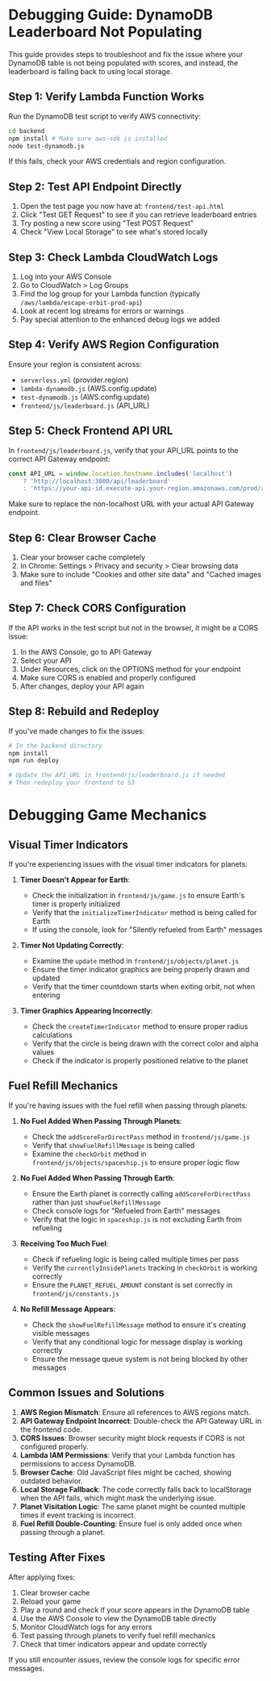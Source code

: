 # Debugging Guide: DynamoDB Leaderboard Not Populating

This guide provides steps to troubleshoot and fix the issue where your DynamoDB table is not being populated with scores, and instead, the leaderboard is falling back to using local storage.

## Step 1: Verify Lambda Function Works

Run the DynamoDB test script to verify AWS connectivity:

```bash
cd backend
npm install # Make sure aws-sdk is installed
node test-dynamodb.js
```

If this fails, check your AWS credentials and region configuration.

## Step 2: Test API Endpoint Directly

1. Open the test page you now have at: `frontend/test-api.html`
2. Click "Test GET Request" to see if you can retrieve leaderboard entries
3. Try posting a new score using "Test POST Request"
4. Check "View Local Storage" to see what's stored locally

## Step 3: Check Lambda CloudWatch Logs

1. Log into your AWS Console
2. Go to CloudWatch > Log Groups
3. Find the log group for your Lambda function (typically `/aws/lambda/escape-orbit-prod-api`)
4. Look at recent log streams for errors or warnings
5. Pay special attention to the enhanced debug logs we added

## Step 4: Verify AWS Region Configuration

Ensure your region is consistent across:
- `serverless.yml` (provider.region)
- `lambda-dynamodb.js` (AWS.config.update)
- `test-dynamodb.js` (AWS.config.update)
- `frontend/js/leaderboard.js` (API_URL)

## Step 5: Check Frontend API URL

In `frontend/js/leaderboard.js`, verify that your API_URL points to the correct API Gateway endpoint:

```javascript
const API_URL = window.location.hostname.includes('localhost')
    ? 'http://localhost:3000/api/leaderboard'
    : 'https://your-api-id.execute-api.your-region.amazonaws.com/prod/api/leaderboard';
```

Make sure to replace the non-localhost URL with your actual API Gateway endpoint.

## Step 6: Clear Browser Cache

1. Clear your browser cache completely
2. In Chrome: Settings > Privacy and security > Clear browsing data
3. Make sure to include "Cookies and other site data" and "Cached images and files"

## Step 7: Check CORS Configuration

If the API works in the test script but not in the browser, it might be a CORS issue:

1. In the AWS Console, go to API Gateway
2. Select your API
3. Under Resources, click on the OPTIONS method for your endpoint
4. Make sure CORS is enabled and properly configured
5. After changes, deploy your API again

## Step 8: Rebuild and Redeploy

If you've made changes to fix the issues:

```bash
# In the backend directory
npm install
npm run deploy

# Update the API_URL in frontend/js/leaderboard.js if needed
# Then redeploy your frontend to S3
```

# Debugging Game Mechanics

## Visual Timer Indicators

If you're experiencing issues with the visual timer indicators for planets:

1. **Timer Doesn't Appear for Earth**:
   - Check the initialization in `frontend/js/game.js` to ensure Earth's timer is properly initialized
   - Verify that the `initializeTimerIndicator` method is being called for Earth
   - If using the console, look for "Silently refueled from Earth" messages

2. **Timer Not Updating Correctly**:
   - Examine the `update` method in `frontend/js/objects/planet.js`
   - Ensure the timer indicator graphics are being properly drawn and updated
   - Verify that the timer countdown starts when exiting orbit, not when entering

3. **Timer Graphics Appearing Incorrectly**:
   - Check the `createTimerIndicator` method to ensure proper radius calculations
   - Verify that the circle is being drawn with the correct color and alpha values
   - Check if the indicator is properly positioned relative to the planet

## Fuel Refill Mechanics

If you're having issues with the fuel refill when passing through planets:

1. **No Fuel Added When Passing Through Planets**:
   - Check the `addScoreForDirectPass` method in `frontend/js/game.js`
   - Verify that `showFuelRefillMessage` is being called
   - Examine the `checkOrbit` method in `frontend/js/objects/spaceship.js` to ensure proper logic flow

2. **No Fuel Added When Passing Through Earth**:
   - Ensure the Earth planet is correctly calling `addScoreForDirectPass` rather than just `showFuelRefillMessage`
   - Check console logs for "Refueled from Earth" messages
   - Verify that the logic in `spaceship.js` is not excluding Earth from refueling

3. **Receiving Too Much Fuel**:
   - Check if refueling logic is being called multiple times per pass
   - Verify the `currentlyInsidePlanets` tracking in `checkOrbit` is working correctly
   - Ensure the `PLANET_REFUEL_AMOUNT` constant is set correctly in `frontend/js/constants.js`

4. **No Refill Message Appears**:
   - Check the `showFuelRefillMessage` method to ensure it's creating visible messages
   - Verify that any conditional logic for message display is working correctly
   - Ensure the message queue system is not being blocked by other messages

## Common Issues and Solutions

1. **AWS Region Mismatch**: Ensure all references to AWS regions match.
2. **API Gateway Endpoint Incorrect**: Double-check the API Gateway URL in the frontend code.
3. **CORS Issues**: Browser security might block requests if CORS is not configured properly.
4. **Lambda IAM Permissions**: Verify that your Lambda function has permissions to access DynamoDB.
5. **Browser Cache**: Old JavaScript files might be cached, showing outdated behavior.
6. **Local Storage Fallback**: The code correctly falls back to localStorage when the API fails, which might mask the underlying issue.
7. **Planet Visitation Logic**: The same planet might be counted multiple times if event tracking is incorrect.
8. **Fuel Refill Double-Counting**: Ensure fuel is only added once when passing through a planet.

## Testing After Fixes

After applying fixes:
1. Clear browser cache
2. Reload your game
3. Play a round and check if your score appears in the DynamoDB table
4. Use the AWS Console to view the DynamoDB table directly
5. Monitor CloudWatch logs for any errors
6. Test passing through planets to verify fuel refill mechanics
7. Check that timer indicators appear and update correctly

If you still encounter issues, review the console logs for specific error messages. 